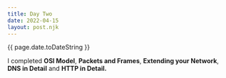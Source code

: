 ```yaml
---
title: Day Two
date: 2022-04-15
layout: post.njk
---
```


{{ page.date.toDateString }}

I completed **OSI Model**, **Packets and Frames**, **Extending your Network**, **DNS in Detail** and **HTTP in Detail.**